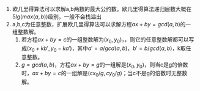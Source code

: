 1. 欧几里得算法可以求解a,b两数的最大公约数。欧几里得算法递归层数大概在$5lg(max(a,b))$级别，一般不会栈溢出
2. a,b,c为任意整数，扩展欧几里得算法可以求解方程$ax+by=gcd(a,b)$的一组整数解。
   1. 若方程$ax+by=c$的一组整数解为$(x_0,y_0)$，，则它的任意整数解都可以写成$(x_0+kb', y_0-ka')$，其中$a'=a/gcd(a,b)$，$b'=b/gcd(a,b)$，k取任意整数。
   2. $g=gcd(a,b)$，方程$ax+by=g$的一组解是$(x_0,y_0)$，则当c是g的倍数时，$ax+by=c$的一组解是$(cx_0/g, cy_0/g)$；当c不是g的倍数时无整数解。
